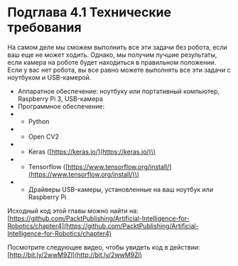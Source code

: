 # Подглава 4.1 Технические требования

На самом деле мы сможем выполнить все эти задачи без робота, если ваш еще не может ходить. Однако, мы получим лучшие результаты, если камера на роботе будет находиться в правильном положении. Если у вас нет робота, вы все равно можете выполнять все эти задачи с ноутбуком и USB-камерой.

* Аппаратное обеспечение: ноутбуку или портативный компьютер, Raspberry Pi 3, USB-камера
* Программное обеспечение:
* * Python
* * Open CV2
* * Keras \([https://keras.io/](https://keras.io/)\)
* * Tensorflow \([https://www.tensorflow.org/install/](https://www.tensorflow.org/install/)\)
* * Драйверы USB-камеры, установленные на ваш ноутбук или Raspberry Pi

Исходный код этой главы можно найти на: [https://github.com/PacktPublishing/Artificial-Intelligence-for-Robotics/chapter4](https://github.com/PacktPublishing/Artificial-Intelligence-for-Robotics/chapter4)

Посмотрите следующее видео, чтобы увидеть код в действии: [http://bit.ly/2wwM9Zl](http://bit.ly/2wwM9Zl)

